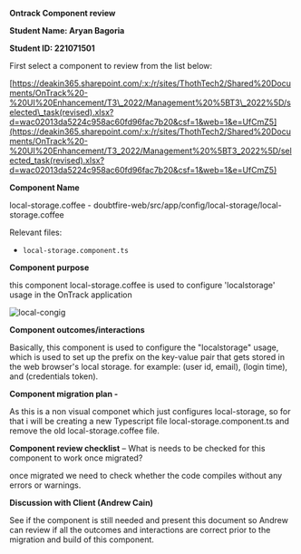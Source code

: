 **Ontrack Component review**

**Student Name: Aryan Bagoria**

**Student ID: 221071501**


First select a component to review from the list below:

[https://deakin365.sharepoint.com/:x:/r/sites/ThothTech2/Shared%20Documents/OnTrack%20-%20UI%20Enhancement/T3\_2022/Management%20%5BT3\_2022%5D/selected\_task(revised).xlsx?d=wac02013da5224c958ac60fd96fac7b20&csf=1&web=1&e=UfCmZ5](https://deakin365.sharepoint.com/:x:/r/sites/ThothTech2/Shared%20Documents/OnTrack%20-%20UI%20Enhancement/T3_2022/Management%20%5BT3_2022%5D/selected_task(revised).xlsx?d=wac02013da5224c958ac60fd96fac7b20&csf=1&web=1&e=UfCmZ5)

**Component Name**

local-storage.coffee - doubtfire-web/src/app/config/local-storage/local-storage.coffee

Relevant files:
 -   ``local-storage.component.ts``

**Component purpose**

this component local-storage.coffee is used to configure 'localstorage' usage in the OnTrack application

![local-congig](local-config.png)

**Component outcomes/interactions**

Basically, this component is used to configure the "localstorage" usage, which is used to set up the prefix on the key-value pair that gets stored in the web browser's local storage. for example: (user id, email), (login time), and (credentials token).

**Component migration plan -**

As this is a non visual componet which just configures local-storage, so for that i will be creating a new Typescript file local-storage.component.ts and remove the old local-storage.coffee file.

**Component review checklist** – What is needs to be checked for this component to work once migrated?

once migrated we need to check whether the code compiles without any errors or warnings.

**Discussion with Client (Andrew Cain)**

See if the component is still needed and present this document so Andrew can review if all the outcomes and interactions are correct prior to the migration and build of this component.
